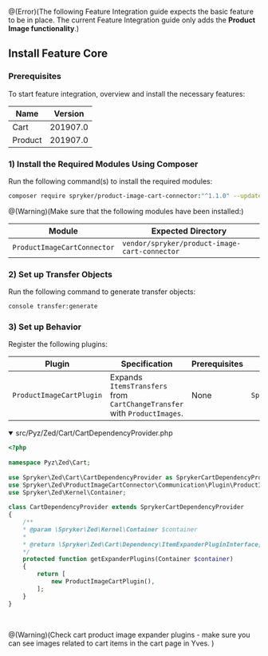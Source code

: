 @(Error)(The following Feature Integration guide expects the basic feature to be in place. The current Feature Integration guide only adds the **Product Image functionality**.)

## Install Feature Core
### Prerequisites
To start feature integration, overview and install the necessary features:

| Name | Version |
| --- | --- |
| Cart | 201907.0 |
| Product | 201907.0 |

### 1) Install the Required Modules Using Composer
Run the following command(s) to install the required modules:

```bash
composer require spryker/product-image-cart-connector:"^1.1.0" --update-with-dependencies
```

@(Warning)(Make sure that the following modules have been installed:)

| Module | Expected Directory |
| --- | --- |
| `ProductImageCartConnector` | `vendor/spryker/product-image-cart-connector` |

### 2) Set up Transfer Objects
Run the following command to generate transfer objects:

```bash
console transfer:generate
```

### 3) Set up Behavior
Register the following plugins:

| Plugin | Specification | Prerequisites | Namespace |
| --- | --- | --- | --- |
| `ProductImageCartPlugin` | Expands `ItemsTransfers` from `CartChangeTransfer` with `ProductImages`. | None | `Spryker\Zed\ProductImageCartConnector\Communication\Plugin` |

<details open>
<summary>src/Pyz/Zed/Cart/CartDependencyProvider.php</summary>
    
```php
<?php
 
namespace Pyz\Zed\Cart;
 
use Spryker\Zed\Cart\CartDependencyProvider as SprykerCartDependencyProvider;
use Spryker\Zed\ProductImageCartConnector\Communication\Plugin\ProductImageCartPlugin;
use Spryker\Zed\Kernel\Container;
 
class CartDependencyProvider extends SprykerCartDependencyProvider
{
	/**
	* @param \Spryker\Zed\Kernel\Container $container
	*
	* @return \Spryker\Zed\Cart\Dependency\ItemExpanderPluginInterface[]
	*/
	protected function getExpanderPlugins(Container $container)
	{
		return [
			new ProductImageCartPlugin(),
		];
	}
}
```

</br>
</details>

@(Warning)(Check cart product image expander plugins - make sure you can see images related to cart items in the cart page in Yves. )

<!-- Last review date: Aug 02, 2019 -->

<!--by Ilya Kubanov, Yuliia Boiko-->